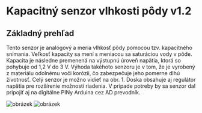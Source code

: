 # Kapacitný senzor vlhkosti pôdy v1.2

## Základný prehľad

Tento senzor je analógový a meria vlhkosť pôdy pomocou tzv. kapacitného snímania. Veľkosť kapacity sa mení s meniacou sa saturáciou vody v pôde. Kapacita je následne premenená na výstupnú úroveň napätia, ktorá so pohybuje od 1,2 V do 3 V. Výhoda takéhoto senzoru je v tom, že je vyrobený z materiálu odolnému voči korózii, čo zabezpečuje jeho pomerne dlhú životnosť. Celý senzor je možno vidieť na obr. 1. Doska obsahuje aj regulátor napätia pre rozšírenie možností riadenia. V prípade potreby by sa senzor dal pripojiť aj na digitálne PINy Arduina cez AD prevodník.

![obrázek](https://pajenicko.cz/image/cache/catalog/komponenty/senzory/vlhkopudomer/cap_soil_moist_cable-550x550h.jpeg)
![obrázek](https://pajenicko.cz/image/cache/catalog/komponenty/senzory/vlhkopudomer/cap_soil_moist_height-550x550h.jpg)
